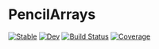 # PencilArrays

[![Stable](https://img.shields.io/badge/docs-stable-blue.svg)](https://jipolanco.github.io/PencilArrays.jl/stable)
[![Dev](https://img.shields.io/badge/docs-dev-blue.svg)](https://jipolanco.github.io/PencilArrays.jl/dev)
[![Build Status](https://travis-ci.com/jipolanco/PencilArrays.jl.svg?branch=master)](https://travis-ci.com/jipolanco/PencilArrays.jl)
[![Coverage](https://codecov.io/gh/jipolanco/PencilArrays.jl/branch/master/graph/badge.svg)](https://codecov.io/gh/jipolanco/PencilArrays.jl)
